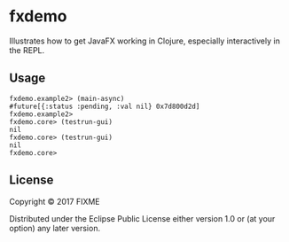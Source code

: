 # fxdemo

Illustrates how to get JavaFX working in Clojure, 
especially interactively in the REPL.

## Usage


```
fxdemo.example2> (main-async)
#future[{:status :pending, :val nil} 0x7d800d2d]
fxdemo.example2> 
fxdemo.core> (testrun-gui)
nil
fxdemo.core> (testrun-gui)
nil
fxdemo.core> 
```

## License

Copyright © 2017 FIXME

Distributed under the Eclipse Public License either version 1.0 or (at
your option) any later version.
